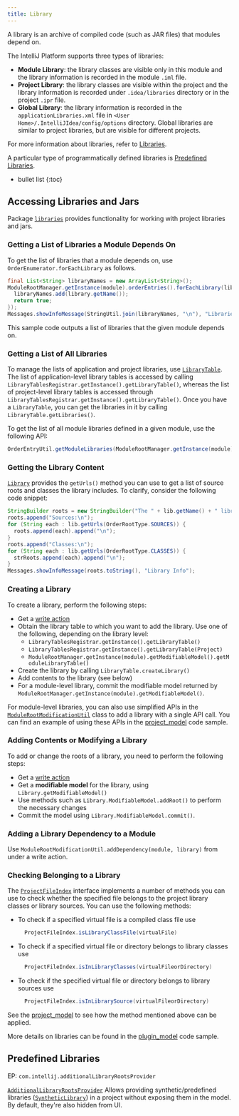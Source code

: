 ```yaml
---
title: Library
---
```

<!-- Copyright 2000-2020 JetBrains s.r.o. and other contributors. Use of this source code is governed by the Apache 2.0 license that can be found in the LICENSE file. -->

A library is an archive of compiled code (such as JAR files) that modules depend on.

The IntelliJ Platform supports three types of libraries:
* **Module Library**: the library classes are visible only in this module and the library information is recorded in the module `.iml` file.
* **Project Library**: the library classes are visible within the project and the library information is recorded under `.idea/libraries` directory or in the project `.ipr` file.
* **Global Library**: the library information is recorded in the `applicationLibraries.xml` file in `<User Home>/.IntelliJIdea/config/options` directory. Global libraries are similar to project libraries, but are visible for different projects.

For more information about libraries, refer to [Libraries](https://www.jetbrains.com/help/idea/working-with-libraries.html).

A particular type of programmatically defined libraries is [Predefined Libraries](#predefined-libraries).

* bullet list
{:toc}

## Accessing Libraries and Jars
Package [`libraries`](upsource:///platform/projectModel-api/src/com/intellij/openapi/roots/libraries) provides functionality for working with project libraries and jars.

### Getting a List of Libraries a Module Depends On
To get the list of libraries that a module depends on, use `OrderEnumerator.forEachLibrary` as follows.

```java
final List<String> libraryNames = new ArrayList<String>();
ModuleRootManager.getInstance(module).orderEntries().forEachLibrary(library -> {
  libraryNames.add(library.getName());
  return true;
});
Messages.showInfoMessage(StringUtil.join(libraryNames, "\n"), "Libraries in Module");
```

This sample code outputs a list of libraries that the given module depends on.

### Getting a List of All Libraries
To manage the lists of application and project libraries, use [`LibraryTable`](upsource:///platform/projectModel-api/src/com/intellij/openapi/roots/libraries/LibraryTable.java).
The list of application-level library tables is accessed by calling `LibraryTablesRegistrar.getInstance().getLibraryTable()`, whereas the list of project-level library tables is accessed through `LibraryTablesRegistrar.getInstance().getLibraryTable()`.
Once you have a `LibraryTable`, you can get the libraries in it by calling `LibraryTable.getLibraries()`.

To get the list of all module libraries defined in a given module, use the following API:

```java
OrderEntryUtil.getModuleLibraries(ModuleRootManager.getInstance(module));
```

### Getting the Library Content
[`Library`](upsource:///platform/projectModel-api/src/com/intellij/openapi/roots/libraries/Library.java) provides the `getUrls()` method you can use to get a list of source roots and classes the library includes.
To clarify, consider the following code snippet:

```java
StringBuilder roots = new StringBuilder("The " + lib.getName() + " library includes:\n");
roots.append("Sources:\n");
for (String each : lib.getUrls(OrderRootType.SOURCES)) {
  roots.append(each).append("\n");
}
roots.append("Classes:\n");
for (String each : lib.getUrls(OrderRootType.CLASSES)) {
  strRoots.append(each).append("\n");
}
Messages.showInfoMessage(roots.toString(), "Library Info");
```

### Creating a Library
To create a library, perform the following steps:
  * Get a [write action](../../basics/architectural_overview/general_threading_rules.md#readwrite-lock)
  * Obtain the library table to which you want to add the library. Use one of the following, depending on the library level:
      * `LibraryTablesRegistrar.getInstance().getLibraryTable()`
      * `LibraryTablesRegistrar.getInstance().getLibraryTable(Project)`
      * `ModuleRootManager.getInstance(module).getModifiableModel().getModuleLibraryTable()`
  * Create the library by calling `LibraryTable.createLibrary()`
  * Add contents to the library (see below)
  * For a module-level library, commit the modifiable model returned by `ModuleRootManager.getInstance(module).getModifiableModel()`.

For module-level libraries, you can also use simplified APIs in the [`ModuleRootModificationUtil`](upsource:///platform/projectModel-api/src/com/intellij/openapi/roots/ModuleRootModificationUtil.java) class to add a library with a single API call.
You can find an example of using these APIs in the [project_model](https://github.com/JetBrains/intellij-sdk-code-samples/blob/master/project_model/src/main/java/org/intellij/sdk/project/model/ModificationAction.java) code sample.

### Adding Contents or Modifying a Library
To add or change the roots of a library, you need to perform the following steps:
  * Get a [write action](../../basics/architectural_overview/general_threading_rules.md#readwrite-lock)
  * Get a **modifiable model** for the library, using `Library.getModifiableModel()`
  * Use methods such as `Library.ModifiableModel.addRoot()` to perform the necessary changes
  * Commit the model using `Library.ModifiableModel.commit()`.

### Adding a Library Dependency to a Module
Use `ModuleRootModificationUtil.addDependency(module, library)` from under a write action.

### Checking Belonging to a Library
The [`ProjectFileIndex`](upsource:///platform/projectModel-api/src/com/intellij/openapi/roots/ProjectFileIndex.java) interface implements a number of methods you can use to check whether the specified file belongs to the project library classes or library sources.
You can use the following methods:

* To check if a specified virtual file is a compiled class file use
  ```java
    ProjectFileIndex.isLibraryClassFile(virtualFile)
  ```
* To check if a specified virtual file or directory belongs to library classes use
  ```java
    ProjectFileIndex.isInLibraryClasses(virtualFileorDirectory)
  ```
* To check if the specified virtual file or directory belongs to library sources use
  ```java
    ProjectFileIndex.isInLibrarySource(virtualFileorDirectory)
  ```

See the [project_model](https://github.com/JetBrains/intellij-sdk-code-samples/blob/master/project_model/src/main/java/org/intellij/sdk/project/model/ProjectFileIndexSampleAction.java) to see how the method mentioned above can be applied.

More details on libraries can be found in the [plugin_model](https://github.com/JetBrains/intellij-sdk-code-samples/blob/master/project_model/src/main/java/org/intellij/sdk/project/model/LibrariesAction.java) code sample.

## Predefined Libraries
EP: `com.intellij.additionalLibraryRootsProvider`

[`AdditionalLibraryRootsProvider`](upsource:///platform/projectModel-impl/src/com/intellij/openapi/roots/AdditionalLibraryRootsProvider.java)
Allows providing synthetic/predefined libraries ([`SyntheticLibrary`](upsource:///platform/projectModel-impl/src/com/intellij/openapi/roots/SyntheticLibrary.java)) in a project without exposing them in the model. By default, they're also hidden from UI.
